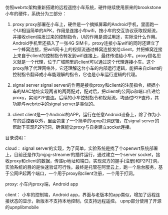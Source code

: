 
仿照webrtc架构重新搭建的远程遥控小车系统，硬件继续使用原来的brookstone小车的硬件，系统分为三部分：

1. proxy
proxy部署在小车上，硬件是一个摘掉屏幕的Android手机，里面跑一个UI相当简单的APK，作用是连接小车wifi，按小车的交互协议获取视频流，并接收client端发过来的控制指令，UI的作用是调试用途，实际没什么作用。Android手机里还插入了一张4G SIM卡，proxy连接小车wifi的同时还建立了一个蜂窝连接，把wifi网卡上的视频流通过蜂窝连接发给client，并把蜂窝连接上来自于client的控制指令转发到wifi连接上，最终传递给小车。proxy顾名思义就是一个代理，位于广域网里的client可以通过这个代理连接小车。这个proxy除了代理网络外，它还理解这台小车的内部运行逻辑，能把来自client的控制指令翻译成小车能理解的指令，它也是小车运行逻辑的代理。


2. signal server
signal server的作用是接收proxy和client的注册指令，根据小车的MAC地址实现两者的两两配对，配对后，把client的公网ip和端口传递给proxy，实现P2P直连。后续的小车控制指令和视频流，均通过P2P直传，其功能与webrtc中的signal server是类似的。


3. client
client是一个Android的APP，运行在任意Android设备上，除了作为小车的遥控器以外，里面包含了一个简单的upnp打洞逻辑，在signal server的帮助下实现P2P打洞，确保能让proxy与自身建立socket连接。
    
    

目录说明：

cloud：
signal server的实现，为了简单，实验系统是找了个openwrt系统部署上，目前还是作为mjpg-streamer的插件运行，通过建立一个server socket，接收proxy和client的数据，传递ip地址和端口，实现双方的握手(注册)和P2P打洞，实验系统的目的是快速验证可行性。最终是托管在阿里云上，跑一个后台服务，基于公网IP起两个端口，一个用于proxy和client注册，一个用于打洞。

proxy:
小车内proxy端，Android app

client：
小车的控制端，Android app，界面与老版本的app类似，增加了远程连接状态的显示，新版本不支持本地控制，仅支持远程遥控。
upnp部分使用了开源的upnplibmobile

